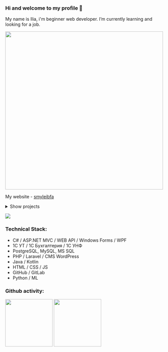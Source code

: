 ### Hi and welcome to my profile 👋 

My name is Ilia, i'm beginner web developer. I’m currently learning and looking for a job.

<div>
  <img src="https://media.giphy.com/media/qgQUggAC3Pfv687qPC/giphy.gif" width="500"/>
</div>

My website - [smyleibfa](https://smylebifa.github.io)

<details>
  <summary>Show projects</summary>

- Automated accounting system for a football club (1C) - **[ASFC](https://github.com/smylebifa/1C/tree/main/%D0%A0%D0%B5%D1%88%D0%B5%D0%BD%D0%B8%D1%8F%20%D0%B7%D0%B0%D0%B4%D0%B0%D1%87/%D0%A1%D0%BE%D0%B7%D0%B4%D0%B0%D0%BD%D0%BD%D1%8B%D0%B5%20%D0%BA%D0%BE%D0%BD%D1%84%D0%B8%D0%B3%D1%83%D1%80%D0%B0%D1%86%D0%B8%D0%B8/%D0%A1%D0%B8%D1%81%D1%82%D0%B5%D0%BC%D0%B0%20%D1%84%D1%83%D1%82%D0%B1%D0%BE%D0%BB%D1%8C%D0%BD%D0%BE%D0%B3%D0%BE%20%D0%BA%D0%BB%D1%83%D0%B1%D0%B0)**

- Creating an electronic digital signature, sending by mail and verifying the signature (ASP NET, MVC) - **[DigitalSignature](https://github.com/smylebifa/CreateAndSendSignatureByGmail)**

- API for working with exchange rates (ASP NET, Web API) - **[ExchangeRates](https://github.com/smylebifa/ExchangeRates)**

- Web application for automating R&D processes (ASP NET, MVC) - **[RD2](https://github.com/smylebifa/RD2)** 

- Web site created as a Decision Support System for scrintific centers and researchers (CMS WordPress, JS) - **[SNTR](https://github.com/smylebifa/SNTR)** 

- Web application for tracking user purchases (ASP NET, MVC) - **[ProductsAccounting](https://github.com/smylebifa/ProductsAccounting)** and API (YML) - **[ProductAPI](https://github.com/smylebifa/ProductAPI)**  
  
- Android application - cryptography test (Kotlin) - **[CryptQuiz](https://github.com/smylebifa/CryptQuiz)**

- Application for differentiating user rights and storing encrypted data (Qt, C++) - **[SecInf](https://github.com/smylebifa/SecInf2)**

- Decisions of Web (HTML, CSS, JS) - **[Web](https://github.com/smylebifa/SolutionsWeb)**

- Configurations, external processing, 1C manual - **[1C](https://github.com/smylebifa/1C)**

- Web site for working with telegram groups, using Perl - **[WebTelegramBot](https://github.com/smylebifa/WebTelegramBot)** 

</details>

![](https://komarev.com/ghpvc/?username=smylebifa)

### Technical Stack:
* C# / ASP.NET MVC / WEB API / Windows Forms / WPF
* 1C УТ / 1C Бухгалтерия / 1C УНФ
* PostgreSQL, MySQL, MS SQL 
* PHP / Laravel / CMS WordPress
* Java / Kotlin
* HTML / CSS / JS
* GitHub / GitLab
* Python / ML

### Github activity:

<p>
   <a href="https://github-readme-stats.vercel.app/api?username=smylebifa&show_icons=true&count_private=true">
       <img height=150 src="https://github-readme-stats.vercel.app/api?username=smylebifa&show_icons=true&count_private=true&theme=tokyonight"/></a>
  
   <a href="https://github.com/smylebifa/github-readme-stats">
       <img height=150 src="https://github-readme-stats.vercel.app/api/top-langs/?username=smylebifa&layout=compact&theme=tokyonight"/></a>
</p>
